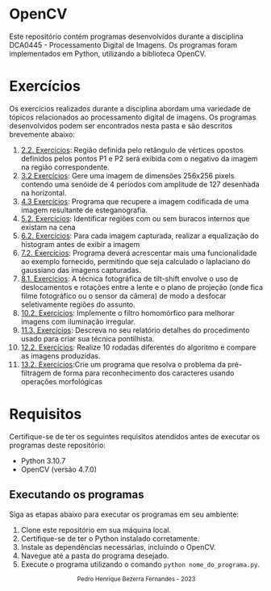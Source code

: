 # OpenCV 
Este repositório contém programas desenvolvidos durante a disciplina DCA0445 - Processamento Digital de Imagens. Os programas foram implementados em Python, utilizando a biblioteca OpenCV.

# Exercícios
Os exercícios realizados durante a disciplina abordam uma variedade de tópicos relacionados ao processamento digital de imagens. Os programas desenvolvidos podem ser encontrados nesta pasta e são descritos brevemente abaixo:

1. [2.2. Exercícios](https://github.com/PedroHenrique18/OpenCV/tree/main/Manipulando%20pixels%20em%20uma%20imagem):  Região definida pelo retângulo de vértices opostos definidos pelos pontos P1 e P2 será exibida com o negativo da imagem na região correspondente.
2. [3.2 Exercícios](https://github.com/PedroHenrique18/OpenCV/tree/main/Serializa%C3%A7%C3%A3o%20de%20dados%20em%20ponto%20flutuante%20via%20FileStorage): Gere uma imagem de dimensões 256x256 pixels contendo uma senóide de 4 períodos com amplitude de 127 desenhada na horizontal.
3. [4.3 Exercícios](https://github.com/PedroHenrique18/OpenCV/tree/main/Decomposi%C3%A7%C3%A3o%20de%20imagens%20em%20planos%20de%20bits): Programa que recupere a imagem codificada de uma imagem resultante de esteganografia.
4. [5.2. Exercícios](https://github.com/PedroHenrique18/OpenCV/tree/main/Preenchendo%20regi%C3%B5es): Identificar regiões com ou sem buracos internos que existam na cena
5. [6.2. Exercícios](https://github.com/PedroHenrique18/OpenCV/tree/main/Manipula%C3%A7%C3%A3o%20de%20histogramas): Para cada imagem capturada, realizar a equalização do histogram antes de exibir a imagem
6. [7.2. Exercícios](https://github.com/PedroHenrique18/OpenCV/tree/main/Filtragem%20no%20dom%C3%ADnio%20espacial%20I): Programa deverá acrescentar mais uma funcionalidade ao exemplo fornecido, permitindo que seja calculado o laplaciano do gaussiano das imagens capturadas.
7. [8.1. Exercícios](https://github.com/PedroHenrique18/OpenCV/tree/main/Filtragem%20no%20dom%C3%ADnio%20espacial%20II): A técnica fotográfica de tilt-shift envolve o uso de deslocamentos e rotações entre a lente e o plano de projeção (onde fica filme fotográfico ou o sensor da câmera) de modo a desfocar seletivamente regiões do assunto.
8. [10.2. Exercícios](https://github.com/PedroHenrique18/OpenCV/tree/main/Filtragem%20no%20Dom%C3%ADnio%20da%20Frequ%C3%AAncia): Implemente o filtro homomórfico para melhorar imagens com iluminação irregular.
9. [11.3. Exercícios](https://github.com/PedroHenrique18/OpenCV/tree/main/Detec%C3%A7%C3%A3o%20de%20bordas%20com%20o%20algoritmo%20de%20Canny): Descreva no seu relatório detalhes do procedimento usado para criar sua técnica pontilhista.
10. [12.2. Exercícios](https://github.com/PedroHenrique18/OpenCV/tree/main/Quantiza%C3%A7%C3%A3o%20vetorial%20com%20k-means): Realize 10 rodadas diferentes do algoritmo e compare as imagens produzidas. 
11. [13.2. Exercícios](https://github.com/PedroHenrique18/OpenCV/tree/main/Filtragem%20de%20forma%20com%20morfologia%20matem%C3%A1tica):Crie um programa que resolva o problema da pré-filtragem de forma para reconhecimento dos caracteres usando operações morfológicas

# Requisitos
Certifique-se de ter os seguintes requisitos atendidos antes de executar os programas deste repositório:

- Python 3.10.7
- OpenCV (versão 4.7.0)

## Executando os programas

Siga as etapas abaixo para executar os programas em seu ambiente:

1. Clone este repositório em sua máquina local.
2. Certifique-se de ter o Python instalado corretamente.
3. Instale as dependências necessárias, incluindo o OpenCV.
4. Navegue até a pasta do programa desejado.
5. Execute o programa utilizando o comando `python nome_do_programa.py`.

<div align="center">
  <small>Pedro Henrique Bezerra Fernandes - 2023</small>
</div>

